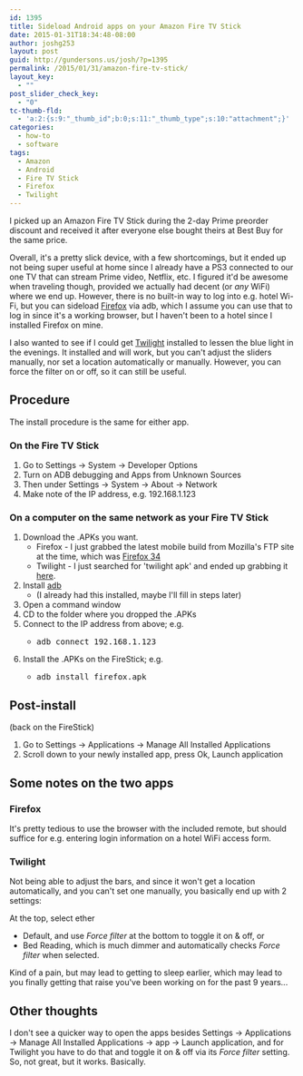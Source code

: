 ```yaml
---
id: 1395
title: Sideload Android apps on your Amazon Fire TV Stick
date: 2015-01-31T18:34:48-08:00
author: joshg253
layout: post
guid: http://gundersons.us/josh/?p=1395
permalink: /2015/01/31/amazon-fire-tv-stick/
layout_key:
  - ""
post_slider_check_key:
  - "0"
tc-thumb-fld:
  - 'a:2:{s:9:"_thumb_id";b:0;s:11:"_thumb_type";s:10:"attachment";}'
categories:
  - how-to
  - software
tags:
  - Amazon
  - Android
  - Fire TV Stick
  - Firefox
  - Twilight
---
```

I picked up an Amazon Fire TV Stick during the 2-day Prime preorder discount and received it after everyone else bought theirs at Best Buy for the same price.

Overall, it's a pretty slick device, with a few shortcomings, but it ended up not being super useful at home since I already have a PS3 connected to our one TV that can stream Prime video, Netflix, etc. I figured it'd be awesome when traveling though, provided we actually had decent (or <em>any</em> WiFi) where we end up. However, there is no built-in way to log into e.g. hotel Wi-Fi, but you can sideload <a title="Firefox on Google Play" href="https://play.google.com/store/apps/details?id=org.mozilla.firefox" target="_blank">Firefox</a> via adb, which I assume you can use that to log in since it's a working browser, but I haven't been to a hotel since I installed Firefox on mine.

I also wanted to see if I could get <a title="Twilight app on Google Play" href="https://play.google.com/store/apps/details?id=com.urbandroid.lux" target="_blank">Twilight</a> installed to lessen the blue light in the evenings. It installed and will work, but you can't adjust the sliders manually, nor set a location automatically or manually. However, you can force the filter on or off, so it can still be useful.

<h2>Procedure</h2>

The install procedure is the same for either app.

<h3>On the Fire TV Stick</h3>

<ol>
    <li>Go to Settings -&gt; System -&gt; Developer Options</li>
    <li>Turn on ADB debugging and Apps from Unknown Sources</li>
    <li>Then under Settings -&gt; System -&gt; About -&gt; Network</li>
    <li>Make note of the IP address, e.g. 192.168.1.123</li>
</ol>

<h3>On a computer on the same network as your Fire TV Stick</h3>

<ol>
    <li>Download the .APKs you want.
<ul>
    <li>Firefox - I just grabbed the latest mobile build from Mozilla's FTP site at the time, which was <a title="Firefox 34 .APK on Mozilla's FTP site" href="ftp://ftp.mozilla.org/pub/mobile/releases/34.0/android/en-US/fennec-34.0.en-US.android-arm.apk">Firefox 34</a></li>
    <li>Twilight - I just searched for 'twilight apk' and ended up grabbing it <a title="random site I found searching for twilight apk" href="http://apksteed.com/application/twilight-3-0-apk">here</a>.</li>
</ul>
</li>
    <li>Install <a href="http://developer.android.com/sdk">adb</a>
<ul>
    <li>(I already had this installed, maybe I'll fill in steps later)</li>
</ul>
</li>
    <li>Open a command window</li>
    <li>CD to the folder where you dropped the .APKs</li>
    <li>Connect to the IP address from above; e.g.
<ul>
    <li>
<pre>adb connect 192.168.1.123</pre>
</li>
</ul>
</li>
    <li>Install the .APKs on the FireStick; e.g.
<ul>
    <li>
<pre>adb install firefox.apk</pre>
</li>
</ul>
</li>
</ol>

<h2>Post-install</h2>

(back on the FireStick)

<ol>
    <li>Go to Settings -&gt; Applications -&gt; Manage All Installed Applications</li>
    <li>Scroll down to your newly installed app, press Ok, Launch application</li>
</ol>

<h2>Some notes on the two apps</h2>

<h3>Firefox</h3>

It's pretty tedious to use the browser with the included remote, but should suffice for e.g. entering login information on a hotel WiFi access form.

<h3>Twilight</h3>

Not being able to adjust the bars, and since it won't get a location automatically, and you can't set one manually, you basically end up with 2 settings:

At the top, select ether

<ul>
    <li>Default, and use <em>Force filter</em> at the bottom to toggle it on &amp; off, or</li>
    <li>Bed Reading, which is much dimmer and automatically checks <em>Force filter</em> when selected.</li>
</ul>

Kind of a pain, but may lead to getting to sleep earlier, which may lead to you finally getting that raise you've been working on for the past 9 years...

<h2>Other thoughts</h2>

I don't see a quicker way to open the apps besides Settings -&gt; Applications -&gt; Manage All Installed Applications -&gt; app -&gt; Launch application, and for Twilight you have to do that and toggle it on &amp; off via its <em>Force filter</em> setting. So, not great, but it works. Basically.
